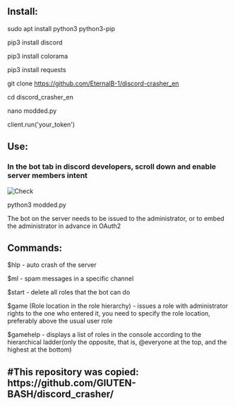 <h2>Install:</h2>

sudo apt install python3 python3-pip

pip3 install discord

pip3 install colorama

pip3 install requests

git clone https://github.com/EternalB-1/discord-crasher_en

cd discord_crasher_en

nano modded.py

client.run('your_token')

<h2>Use:</h2>

<h3>In the bot tab in discord developers, scroll down and enable server members intent</h3>

![Check](https://i.ibb.co/c8cZ68g/unknown.png)

python3 modded.py

The bot on the server needs to be issued to the administrator, or to embed the administrator in advance in OAuth2

<h2>Commands:</h2>

$hlp - auto crash of the server

$ml - spam messages in a specific channel

$start - delete all roles that the bot can do

$game (Role location in the role hierarchy) - issues a role with administrator rights to the one who entered it, you need to specify the role location, preferably above the usual user role

$gamehelp - displays a list of roles in the console according to the hierarchical ladder(only the opposite, that is, @everyone at the top, and the highest at the bottom)

<h2>#This repository was copied: https://github.com/GlUTEN-BASH/discord_crasher/</h2>

